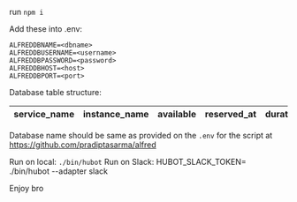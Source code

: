 run `npm i`

Add these into .env: 

```
ALFREDDBNAME=<dbname>
ALFREDDBUSERNAME=<username>
ALFREDDBPASSWORD=<password>
ALFREDDBHOST=<host>
ALFREDDBPORT=<port>
```

Database table structure: 

| service_name | instance_name | available | reserved_at | duration | booked_by | comments |
|--------------|---------------|-----------|-------------|----------|-----------|----------|

Database name should be same as provided on the `.env` for the script at https://github.com/pradiptasarma/alfred

Run on local: `./bin/hubot`
Run on Slack: HUBOT_SLACK_TOKEN=<SLACK TOKEN HERE> ./bin/hubot --adapter slack

Enjoy bro

